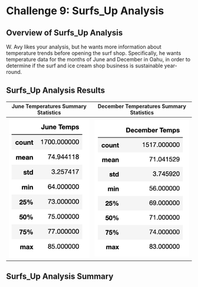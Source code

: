# Challenge 9: Surfs_Up Analysis

## Overview of Surfs_Up Analysis
W. Avy likes your analysis, but he wants more information about temperature trends before opening the surf shop. Specifically, he wants temperature data for the months of June and December in Oahu, in order to determine if the surf and ice cream shop business is sustainable year-round.

## Surfs_Up Analysis Results

<center>

| June Temperatures Summary Statistics | December Temperatures Summary Statistics |
| --- | --- |
| ![](https://github.com/Hala-INTJ/Surfs_Up/blob/main/June%20Temps.png) | ![](https://github.com/Hala-INTJ/Surfs_Up/blob/main/December%20Temps.png) |

</center>

## Surfs_Up Analysis Summary
